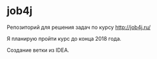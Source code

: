 # job4j

Репозиторий для решения задач по курсу http://job4j.ru/

Я планирую пройти курс до конца 2018 года.

Создание ветки из IDEA.